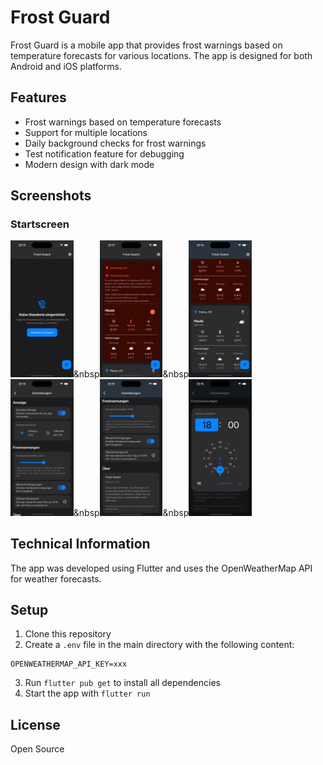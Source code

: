 # Frost Guard

Frost Guard is a mobile app that provides frost warnings based on temperature forecasts for various locations. The app is designed for both Android and iOS platforms.

## Features

- Frost warnings based on temperature forecasts
- Support for multiple locations
- Daily background checks for frost warnings
- Test notification feature for debugging
- Modern design with dark mode

## Screenshots

### Startscreen
<img src="images/00.png" width="20%" alt="Startscreen" style="max-width: 300px;!important;">&nbsp<img src="images/01.png" width="20%" alt="Locations" style="max-width: 300px;!important;">&nbsp<img src="images/02.png" width="20%" alt="Locations 2" style="max-width: 300px;!important;"><br><img src="images/03.png" width="20%" alt="Settings" style="max-width: 300px;!important;">&nbsp<img src="images/04.png" width="20%" alt="Settings 2" style="max-width: 300px;!important;">&nbsp<img src="images/05.png" width="20%" alt="Notification" style="max-width: 300px;!important;">

## Technical Information

The app was developed using Flutter and uses the OpenWeatherMap API for weather forecasts.

## Setup

1. Clone this repository
2. Create a `.env` file in the main directory with the following content:
```
OPENWEATHERMAP_API_KEY=xxx

```
3. Run `flutter pub get` to install all dependencies
4. Start the app with `flutter run`

## License

Open Source
